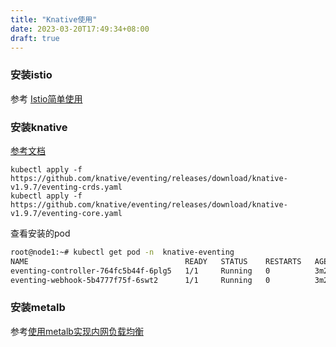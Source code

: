 ```yaml
---
title: "Knative使用"
date: 2023-03-20T17:49:34+08:00
draft: true
---
```


### 安装istio

参考 [Istio简单使用](http://inksnw.asuscomm.com:3001/post/istio%E7%AE%80%E5%8D%95%E4%BD%BF%E7%94%A8/)

### 安装knative

[参考文档](https://knative.dev/docs/install/yaml-install/eventing/install-eventing-with-yaml/#verifying-image-signatures)

```
kubectl apply -f https://github.com/knative/eventing/releases/download/knative-v1.9.7/eventing-crds.yaml
kubectl apply -f https://github.com/knative/eventing/releases/download/knative-v1.9.7/eventing-core.yaml
```

查看安装的pod

```bash
root@node1:~# kubectl get pod -n  knative-eventing
NAME                                   READY   STATUS    RESTARTS   AGE
eventing-controller-764fc5b44f-6plg5   1/1     Running   0          3m22s
eventing-webhook-5b4777f75f-6swt2      1/1     Running   0          3m22s
```

### 安装metalb

参考[使用metalb实现内网负载均衡](http://inksnw.asuscomm.com:3001/post/%E8%AE%BF%E9%97%AEpod%E7%9A%84%E6%96%B9%E5%BC%8F/#%E4%BD%BF%E7%94%A8metalb%E5%AE%9E%E7%8E%B0%E5%86%85%E7%BD%91%E8%B4%9F%E8%BD%BD%E5%9D%87%E8%A1%A1)
